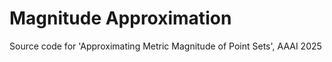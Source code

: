 # Magnitude Approximation
Source code for 'Approximating Metric Magnitude of Point Sets', AAAI 2025
